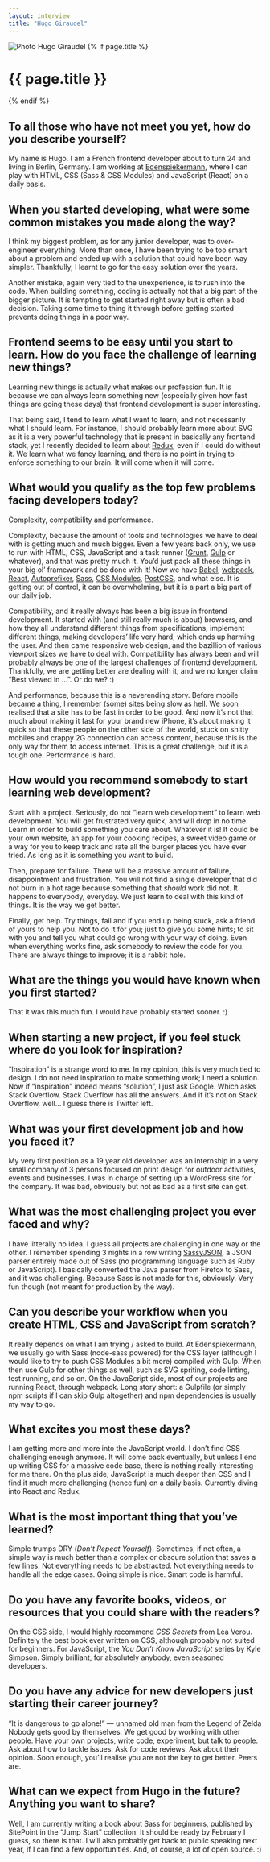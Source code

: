 ```yaml
---
layout: interview
title: "Hugo Giraudel"
---
```

<img class="" src="/assets/images/portrait-hugo-giraudel.jpg" alt="Photo Hugo Giraudel"/>
{% if page.title %}
  <h1 class="">{{ page.title }}</h1>
{% endif %}

## To all those who have not meet you yet, how do you describe yourself?

My name is Hugo. I am a French frontend developer about to turn 24 and living in Berlin, Germany. I am working at [Edenspiekermann](http://edenspiekermann.com), where I can play with HTML, CSS (Sass & CSS Modules) and JavaScript (React) on a daily basis.

## When you started developing, what were some common mistakes you made along the way?

I think my biggest problem, as for any junior developer, was to over-engineer everything. More than once, I have been trying to be too smart about a problem and ended up with a solution that could have been way simpler. Thankfully, I learnt to go for the easy solution over the years.

Another mistake, again very tied to the unexperience, is to rush into the code. When building something, coding is actually not that a big part of the bigger picture. It is tempting to get started right away but is often a bad decision. Taking some time to thing it through before getting started prevents doing things in a poor way.

## Frontend seems to be easy until you start to learn. How do you face the challenge of learning new things?

Learning new things is actually what makes our profession fun. It is because we can always learn something new (especially given how fast things are going these days) that frontend development is super interesting.

That being said, I tend to learn what I want to learn, and not necessarily what I should learn. For instance, I should probably learn more about SVG as it is a very powerful technology that is present in basically any frontend stack, yet I recently decided to learn about [Redux](http://rackt.org/redux/), even if I could do without it. We learn what we fancy learning, and there is no point in trying to enforce something to our brain. It will come when it will come.

## What would you qualify as the top few problems facing developers today?

Complexity, compatibility and performance.

Complexity, because the amount of tools and technologies we have to deal with is getting much and much bigger. Even a few years back only, we use to run with HTML, CSS, JavaScript and a task runner ([Grunt](http://gruntjs.com/), [Gulp](http://gulpjs.com/) or whatever), and that was pretty much it. You’d just pack all these things in your big ol’ framework and be done with it! Now we have [Babel](http://babeljs.io/), [webpack](https://github.com/webpack/webpack), [React](https://facebook.github.io/react/index.html), [Autoprefixer](https://github.com/postcss/autoprefixer), [Sass](http://sass-lang.com/), [CSS Modules](http://glenmaddern.com/articles/css-modules), [PostCSS](https://github.com/postcss/postcss), and what else. It is getting out of control, it can be overwhelming, but it is a part a big part of our daily job.

Compatibility, and it really always has been a big issue in frontend development. It started with (and still really much is about) browsers, and how they all understand different things from specifications, implement different things, making developers’ life very hard, which ends up harming the user. And then came responsive web design, and the bazillion of various viewport sizes we have to deal with. Compatibility has always been and will probably always be one of the largest challenges of frontend development. Thankfully, we are getting better are dealing with it, and we no longer claim “Best viewed in …”. Or do we? :)

And performance, because this is a neverending story. Before mobile became a thing, I remember (some) sites being slow as hell. We soon realised that a site has to be fast in order to be good. And now it’s not that much about making it fast for your brand new iPhone, it’s about making it quick so that these people on the other side of the world, stuck on shitty mobiles and crappy 2G connection can access content, because this is the only way for them to access internet. This is a great challenge, but it is a tough one. Performance is hard.

## How would you recommend somebody to start learning web development?

Start with a project. Seriously, do not “learn web development” to learn web development. You will get frustrated very quick, and will drop in no time. Learn in order to build something you care about. Whatever it is! It could be your own website, an app for your cooking recipes, a sweet video game or a way for you to keep track and rate all the burger places you have ever tried. As long as it is something you want to build.

Then, prepare for failure. There will be a massive amount of failure, disappointment and frustration. You will not find a single developer that did not burn in a hot rage because something that *should* work did not. It happens to everybody, everyday. We just learn to deal with this kind of things. It is the way we get better.

Finally, get help. Try things, fail and if you end up being stuck, ask a friend of yours to help you. Not to do it for you; just to give you some hints; to sit with you and tell you what could go wrong with your way of doing. Even when everything works fine, ask somebody to review the code for you. There are always things to improve; it is a rabbit hole.

## What are the things you would have known when you first started?

That it was this much fun. I would have probably started sooner. :)

## When starting a new project, if you feel stuck where do you look for inspiration?

“Inspiration” is a strange word to me. In my opinion, this is very much tied to design. I do not need inspiration to make something work; I need a solution. Now if “inspiration” indeed means “solution”, I just ask Google. Which asks Stack Overflow. Stack Overflow has all the answers. And if it’s not on Stack Overflow, well… I guess there is Twitter left.

## What was your first development job and how you faced it?

My very first position as a 19 year old developer was an internship in a very small company of 3 persons focused on print design for outdoor activities, events and businesses. I was in charge of setting up a WordPress site for the company. It was bad, obviously but not as bad as a first site can get.

## What was the most challenging project you ever faced and why?

I have litterally no idea. I guess all projects are challenging in one way or the other. I remember spending 3 nights in a row writing [SassyJSON](https://github.com/HugoGiraudel/SassyJSON), a JSON parser entirely made out of Sass (no programming language such as Ruby or JavaScript). I basically converted the Java parser from Firefox to Sass, and it was challenging. Because Sass is not made for this, obviously. Very fun though (not meant for production by the way).

## Can you describe your workflow when you create HTML, CSS and JavaScript from scratch?

It really depends on what I am trying / asked to build. At Edenspiekermann, we usually go with Sass (node-sass powered) for the CSS layer (although I would like to try to push CSS Modules a bit more) compiled with Gulp. When then use Gulp for other things as well, such as SVG spriting, code linting, test running, and so on. On the JavaScript side, most of our projects are running React, through webpack. Long story short: a Gulpfile (or simply npm scripts if I can skip Gulp altogether) and npm dependencies is usually my way to go.

## What excites you most these days?

I am getting more and more into the JavaScript world. I don’t find CSS challenging enough anymore. It will come back eventually, but unless I end up writing CSS for a massive code base, there is nothing really interesting for me there. On the plus side, JavaScript is much deeper than CSS and I find it much more challenging (hence fun) on a daily basis. Currently diving into React and Redux.

## What is the most important thing that you’ve learned?

Simple trumps DRY (*Don’t Repeat Yourself*). Sometimes, if not often, a simple way is much better than a complex or obscure solution that saves a few lines. Not everything needs to be abstracted. Not everything needs to handle all the edge cases. Going simple is nice. Smart code is harmful.

## Do you have any favorite books, videos, or resources that you could share with the readers?

On the CSS side, I would highly recommend *CSS Secrets* from Lea Verou. Definitely the best book ever written on CSS, although probably not suited for beginners. For JavaScript, the *You Don’t Know JavaScript* series by Kyle Simpson. Simply brilliant, for absolutely anybody, even seasoned developers.

## Do you have any advice for new developers just starting their career journey?

“It is dangerous to go alone!” — unnamed old man from the Legend of Zelda
Nobody gets good by themselves. We get good by working with other people. Have your own projects, write code, experiment, but talk to people. Ask about how to tackle issues. Ask for code reviews. Ask about their opinion. Soon enough, you’ll realise you are not the key to get better. Peers are.

## What can we expect from Hugo in the future? Anything you want to share?

Well, I am currently writing a book about Sass for beginners, published by SitePoint in the “Jump Start” collection. It should be ready by February I guess, so there is that. I will also probably get back to public speaking next year, if I can find a few opportunities. And, of course, a lot of open source. :)
